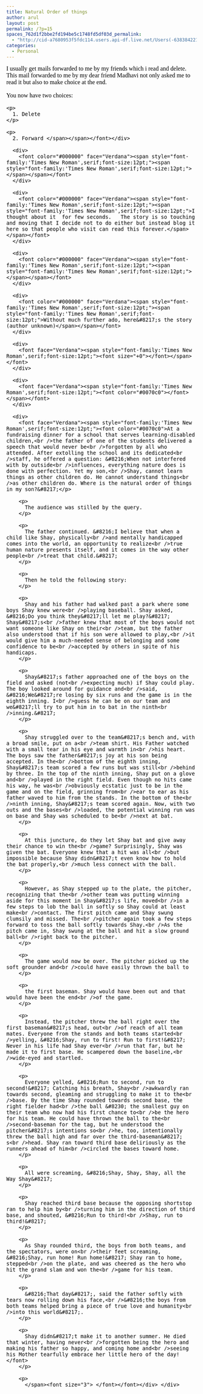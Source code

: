 ```yaml
---
title: Natural Order of things
author: arul
layout: post
permalink: /?p=15
spaces_762d1f2bbe2fd194be5c1748fd5df03d_permalink:
  - "http://cid-a7680953f5fdc114.users.api-df.live.net/Users(-6383842215583694572)/Blogs('A7680953F5FDC114!113')/Entries('A7680953F5FDC114!500')?authkey=NzXxYOsM*PI%24"
categories:
  - Personal
---
```

<div id="msgcns!A7680953F5FDC114!500" class="bvMsg">
  <div>
    <font face="Verdana"><span style="font-family:'Times New Roman',serif;font-size:12pt;"><font color="#000000">I usually get mails forwarded to me by my friends which i read and delete.  This mail forwarded to me by my dear friend Madhavi not only asked me to read it but also to make choice at the end.</font></span></font>
  </div>
  
  <div>
    <font color="#000000" face="Verdana"><span style="font-family:'Times New Roman',serif;font-size:12pt;"></span></font> 
  </div>
  
  <div>
    <font color="#000000" face="Verdana"><span style="font-family:'Times New Roman',serif;font-size:12pt;"><span style="font-family:'Times New Roman',serif;font-size:12pt;">You now have two choices:</p> 
    
    <p>
      1. Delete
    </p>
    
    <p>
      2. Forward </span></span></font></div> 
      
      <div>
        <font color="#000000" face="Verdana"><span style="font-family:'Times New Roman',serif;font-size:12pt;"><span style="font-family:'Times New Roman',serif;font-size:12pt;"></span></span></font> 
      </div>
      
      <div>
        <font color="#000000" face="Verdana"><span style="font-family:'Times New Roman',serif;font-size:12pt;"><span style="font-family:'Times New Roman',serif;font-size:12pt;">I thought about it  for few seconds.   The story is so touching and moving that I decide not to do either but instead blog it here so that people who visit can read this forever.</span></span></font>
      </div>
      
      <div>
        <font color="#000000" face="Verdana"><span style="font-family:'Times New Roman',serif;font-size:12pt;"><span style="font-family:'Times New Roman',serif;font-size:12pt;"></span></span></font> 
      </div>
      
      <div>
        <font color="#000000" face="Verdana"><span style="font-family:'Times New Roman',serif;font-size:12pt;"><span style="font-family:'Times New Roman',serif;font-size:12pt;">Without much further ado, here&#8217;s the story (author unknown)</span></span></font>
      </div>
      
      <div>
        <font face="Verdana"><span style="font-family:'Times New Roman',serif;font-size:12pt;"><font size="+0"></font></span></font> 
      </div>
      
      <div>
        <font face="Verdana"><span style="font-family:'Times New Roman',serif;font-size:12pt;"><font color="#0070c0"></font></span></font> 
      </div>
      
      <div>
        <font face="Verdana"><span style="font-family:'Times New Roman',serif;font-size:12pt;"><font color="#0070c0">At a fundraising dinner for a school that serves learning-disabled children,<br />the father of one of the students delivered a speech that would never be<br />forgotten by all who attended. After extolling the school and its dedicated<br />staff, he offered a question: &#8216;When not interfered with by outside<br />influences, everything nature does is done with perfection. Yet my son,<br />Shay, cannot learn things as other children do. He cannot understand things<br />as other children do. Where is the natural order of things in my son?&#8217;</p> 
        
        <p>
          The audience was stilled by the query.
        </p>
        
        <p>
          The father continued. &#8216;I believe that when a child like Shay, physically<br />and mentally handicapped comes into the world, an opportunity to realize<br />true human nature presents itself, and it comes in the way other people<br />treat that child.&#8217;
        </p>
        
        <p>
          Then he told the following story:
        </p>
        
        <p>
          Shay and his father had walked past a park where some boys Shay knew were<br />playing baseball. Shay asked, &#8216;Do you think they&#8217;ll let me play?&#8217; Shay&#8217;s<br />father knew that most of the boys would not want someone like Shay on their<br />team, but the father also understood that if his son were allowed to play,<br />it would give him a much-needed sense of belonging and some confidence to be<br />accepted by others in spite of his handicaps.
        </p>
        
        <p>
          Shay&#8217;s father approached one of the boys on the field and asked (not<br />expecting much) if Shay could play. The boy looked around for guidance and<br />said, &#8216;We&#8217;re losing by six runs and the game is in the eighth inning. I<br />guess he can be on our team and we&#8217;ll try to put him in to bat in the ninth<br />inning.&#8217;
        </p>
        
        <p>
          Shay struggled over to the team&#8217;s bench and, with a broad smile, put on a<br />team shirt. His Father watched with a small tear in his eye and warmth in<br />his heart. The boys saw the father&#8217;s joy at his son being accepted. In the<br />bottom of the eighth inning, Shay&#8217;s team scored a few runs but was still<br />behind by three. In the top of the ninth inning, Shay put on a glove and<br />played in the right field. Even though no hits came his way, he was<br />obviously ecstatic just to be in the game and on the field, grinning from<br />ear to ear as his father waved to him from the stands. In the bottom of the<br />ninth inning, Shay&#8217;s team scored again. Now, with two outs and the bases<br />loaded, the potential winning run was on base and Shay was scheduled to be<br />next at bat.
        </p>
        
        <p>
          At this juncture, do they let Shay bat and give away their chance to win the<br />game? Surprisingly, Shay was given the bat. Everyone knew that a hit was all<br />but impossible because Shay didn&#8217;t even know how to hold the bat properly,<br />much less connect with the ball.
        </p>
        
        <p>
          However, as Shay stepped up to the plate, the pitcher, recognizing that the<br />other team was putting winning aside for this moment in Shay&#8217;s life, moved<br />in a few steps to lob the ball in softly so Shay could at least make<br />contact. The first pitch came and Shay swung clumsily and missed. The<br />pitcher again took a few steps forward to toss the ball softly towards Shay.<br />As the pitch came in, Shay swung at the ball and hit a slow ground ball<br />right back to the pitcher.
        </p>
        
        <p>
          The game would now be over. The pitcher picked up the soft grounder and<br />could have easily thrown the ball to
        </p>
        
        <p>
          the first baseman. Shay would have been out and that would have been the end<br />of the game.
        </p>
        
        <p>
          Instead, the pitcher threw the ball right over the first baseman&#8217;s head, out<br />of reach of all team mates. Everyone from the stands and both teams started<br />yelling, &#8216;Shay, run to first! Run to first!&#8217; Never in his life had Shay ever<br />run that far, but he made it to first base. He scampered down the baseline,<br />wide-eyed and startled.
        </p>
        
        <p>
          Everyone yelled, &#8216;Run to second, run to second!&#8217; Catching his breath, Shay<br />awkwardly ran towards second, gleaming and struggling to make it to the<br />base. By the time Shay rounded towards second base, the right fielder had<br />the ball &#8230; the smallest guy on their team who now had his first chance to<br />be the hero for his team. He could have thrown the ball to the<br />second-baseman for the tag, but he understood the pitcher&#8217;s intentions so<br />he, too, intentionally threw the ball high and far over the third-baseman&#8217; s<br />head. Shay ran toward third base deliriously as the runners ahead of him<br />circled the bases toward home.
        </p>
        
        <p>
          All were screaming, &#8216;Shay, Shay, Shay, all the Way Shay&#8217;
        </p>
        
        <p>
          Shay reached third base because the opposing shortstop ran to help him by<br />turning him in the direction of third base, and shouted, &#8216;Run to third!<br />Shay, run to third!&#8217;
        </p>
        
        <p>
          As Shay rounded third, the boys from both teams, and the spectators, were on<br />their feet screaming, &#8216;Shay, run home! Run home!&#8217; Shay ran to home, stepped<br />on the plate, and was cheered as the hero who hit the grand slam and won the<br />game for his team.
        </p>
        
        <p>
          &#8216;That day&#8217;, said the father softly with tears now rolling down his face,<br />&#8216;the boys from both teams helped bring a piece of true love and humanity<br />into this world&#8217;.
        </p>
        
        <p>
          Shay didn&#8217;t make it to another summer. He died that winter, having never<br />forgotten being the hero and making his father so happy, and coming home and<br />seeing his Mother tearfully embrace her little hero of the day!</font>
        </p>
        
        <p>
          </span><font size="3"> </font></font></div> </div>